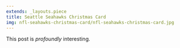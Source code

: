```yaml
---
extends: _layouts.piece
title: Seattle Seahawks Christmas Card
img: nfl-seahawks-christmas-card/nfl-seahawks-christmas-card.jpg
---
```


This post is *profoundly* interesting.
